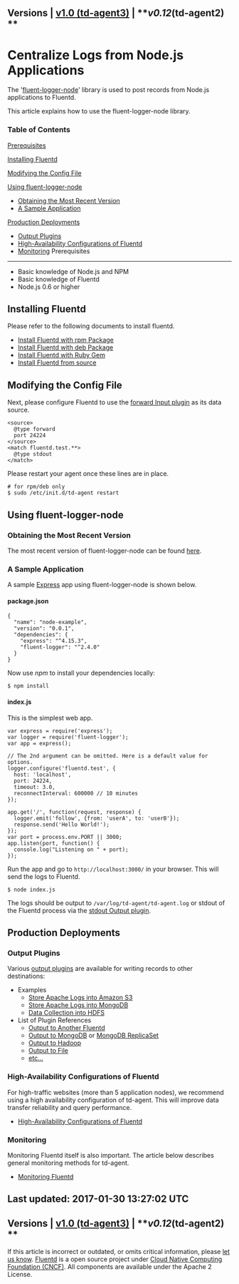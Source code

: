 
Versions \| [v1.0 (td-agent3)](/v1.0/articles/nodejs) \|
***v0.12*(td-agent2) **
------------------------------------------------------------------------

Centralize Logs from Node.js Applications
=========================================

The '[fluent-logger-node](https://github.com/fluent/fluent-logger-node)'
library is used to post records from Node.js applications to Fluentd.

This article explains how to use the fluent-logger-node library.


### Table of Contents

[Prerequisites](#prerequisites)

[Installing Fluentd](#installing-fluentd)

[Modifying the Config File](#modifying-the-config-file)

[Using fluent-logger-node](#using-fluent-logger-node)

-   [Obtaining the Most Recent
    Version](#obtaining-the-most-recent-version)
-   [A Sample Application](#a-sample-application)

[Production Deployments](#production-deployments)

-   [Output Plugins](#output-plugins)
-   [High-Availability Configurations of
    Fluentd](#high-availability-configurations-of-fluentd)
-   [Monitoring](#monitoring)
Prerequisites
-------------

-   Basic knowledge of Node.js and NPM
-   Basic knowledge of Fluentd
-   Node.js 0.6 or higher

Installing Fluentd
------------------

Please refer to the following documents to install fluentd.

-   [Install Fluentd with rpm Package](install-by-rpm)
-   [Install Fluentd with deb Package](install-by-deb)
-   [Install Fluentd with Ruby Gem](install-by-gem)
-   [Install Fluentd from source](install-from-source)

Modifying the Config File
-------------------------

Next, please configure Fluentd to use the [forward Input
plugin](in_forward) as its data source.

``` {.CodeRay}
<source>
  @type forward
  port 24224
</source>
<match fluentd.test.**>
  @type stdout
</match>
```

Please restart your agent once these lines are in place.

``` {.CodeRay}
# for rpm/deb only
$ sudo /etc/init.d/td-agent restart
```

Using fluent-logger-node
------------------------

### Obtaining the Most Recent Version

The most recent version of fluent-logger-node can be found
[here](https://www.npmjs.com/package/fluent-logger).

### A Sample Application

A sample [Express](http://expressjs.com/) app using fluent-logger-node
is shown below.

#### package.json

``` {.CodeRay}
{
  "name": "node-example",
  "version": "0.0.1",
  "dependencies": {
    "express": "^4.15.3",
    "fluent-logger": "^2.4.0"
  }
}
```

Now use *npm* to install your dependencies locally:

``` {.CodeRay}
$ npm install
```

#### index.js

This is the simplest web app.

``` {.CodeRay}
var express = require('express');
var logger = require('fluent-logger');
var app = express();

// The 2nd argument can be omitted. Here is a default value for options.
logger.configure('fluentd.test', {
  host: 'localhost',
  port: 24224,
  timeout: 3.0,
  reconnectInterval: 600000 // 10 minutes
});

app.get('/', function(request, response) {
  logger.emit('follow', {from: 'userA', to: 'userB'});
  response.send('Hello World!');
});
var port = process.env.PORT || 3000;
app.listen(port, function() {
  console.log("Listening on " + port);
});
```

Run the app and go to `http://localhost:3000/` in your browser. This
will send the logs to Fluentd.

``` {.CodeRay}
$ node index.js
```

The logs should be output to `/var/log/td-agent/td-agent.log` or stdout
of the Fluentd process via the [stdout Output plugin](out_stdout).

Production Deployments
----------------------

### Output Plugins

Various [output plugins](output-plugin-overview) are available for
writing records to other destinations:

-   Examples
    -   [Store Apache Logs into Amazon S3](apache-to-s3)
    -   [Store Apache Logs into MongoDB](apache-to-mongodb)
    -   [Data Collection into HDFS](http-to-hdfs)
-   List of Plugin References
    -   [Output to Another Fluentd](out_forward)
    -   [Output to MongoDB](out_mongo) or [MongoDB
        ReplicaSet](out_mongo_replset)
    -   [Output to Hadoop](out_webhdfs)
    -   [Output to File](out_file)
    -   [etc...](http://fluentd.org/plugin/)

### High-Availability Configurations of Fluentd

For high-traffic websites (more than 5 application nodes), we recommend
using a high availability configuration of td-agent. This will improve
data transfer reliability and query performance.

-   [High-Availability Configurations of Fluentd](high-availability)

### Monitoring

Monitoring Fluentd itself is also important. The article below describes
general monitoring methods for td-agent.

-   [Monitoring Fluentd](monitoring)


Last updated: 2017-01-30 13:27:02 UTC
------------------------------------------------------------------------
Versions \| [v1.0 (td-agent3)](/v1.0/articles/nodejs) \|
***v0.12*(td-agent2) **
------------------------------------------------------------------------

If this article is incorrect or outdated, or omits critical information,
please [let us
know](https://github.com/fluent/fluentd-docs/issues?state=open).
[Fluentd](http://www.fluentd.org/) is a open source project under [Cloud
Native Computing Foundation (CNCF)](https://cncf.io/). All components
are available under the Apache 2 License.
